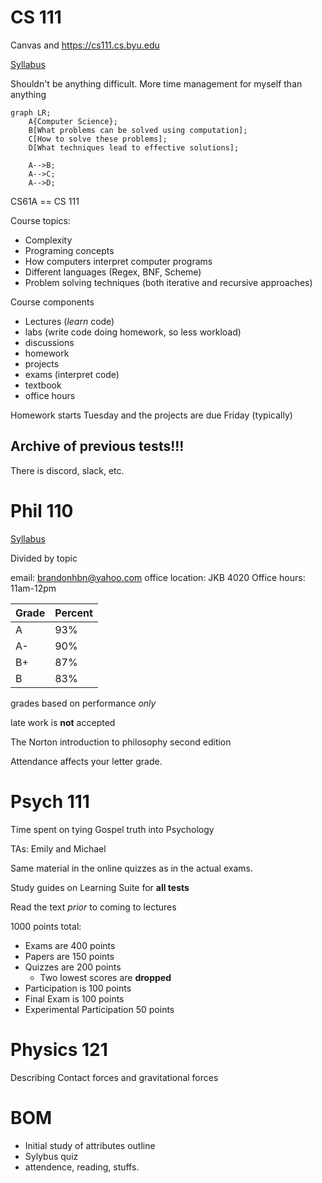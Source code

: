 # CS 111
Canvas and https://cs111.cs.byu.edu

[Syllabus](https://cs111.cs.byu.edu/articles/about/)

Shouldn't be anything difficult. More time management for myself than anything

```mermaid
graph LR;
	A{Computer Science};
	B[What problems can be solved using computation];
	C[How to solve these problems];
	D[What techniques lead to effective solutions];

	A-->B;
	A-->C;
	A-->D;
```

CS61A == CS 111

Course topics:
- Complexity
- Programing concepts
- How computers interpret computer programs
- Different languages (Regex, BNF, Scheme)
- Problem solving techniques (both iterative and recursive approaches)

Course components
- Lectures (*learn* code)
- labs (write code doing homework, so less workload)
- discussions
- homework
- projects
- exams (interpret code)
- textbook
- office hours

Homework starts Tuesday and the projects are due Friday (typically)

## **Archive of previous tests!!!**

There is discord, slack, etc. 


# Phil 110 
[Syllabus](https://learningsuite.byu.edu/.og2-/cid-5TJj1DjnK2DK/student/syllabus/instructor_ta)

Divided by topic

email: brandonhbn@yahoo.com
office location: JKB 4020
Office hours: 11am-12pm

| Grade | Percent |
| ----- | ------- |
| A     | 93%     |
| A-    | 90%     |
| B+    | 87%     |
| B     | 83%     |

grades based on performance *only*

late work is **not** accepted

The Norton introduction to philosophy second edition

Attendance affects your letter grade.

# Psych 111

Time spent on tying Gospel truth into Psychology

TAs: Emily and Michael

Same material in the online quizzes as in the actual exams.

Study guides on Learning Suite for **all tests**

Read the text *prior* to coming to lectures

1000 points total:
- Exams are 400 points
- Papers are 150 points
- Quizzes are 200 points
	- Two lowest scores are **dropped**
- Participation is 100 points
- Final Exam is 100 points
- Experimental Participation 50 points

# Physics 121

Describing Contact forces and gravitational forces

# BOM

- Initial study of attributes outline
- Sylybus quiz
- attendence, reading, stuffs.


















